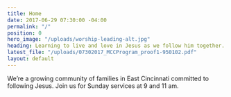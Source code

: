 ```yaml
---
title: Home
date: 2017-06-29 07:30:00 -04:00
permalink: "/"
position: 0
hero_image: "/uploads/worship-leading-alt.jpg"
heading: Learning to live and love in Jesus as we follow him together.
latest_file: "/uploads/07302017_MCCProgram_proof1-950102.pdf"
layout: default
---
```


We’re a growing community of families in East Cincinnati committed to following Jesus. Join us for Sunday services at 9 and 11 am.
